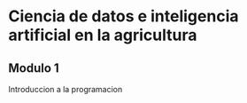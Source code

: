 # Ciencia de datos e inteligencia artificial en la agricultura

## Modulo 1
Introduccion a la programacion 
